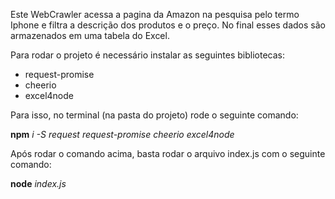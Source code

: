 Este WebCrawler acessa a pagina da Amazon na pesquisa pelo termo Iphone e filtra a descrição dos produtos e o preço. No final esses dados são armazenados em uma tabela do Excel.

Para rodar o projeto é necessário instalar as seguintes bibliotecas:

- request-promise
- cheerio
- excel4node

Para isso, no terminal (na pasta do projeto) rode o seguinte comando:

<b>npm</b> <i>i -S request request-promise cheerio excel4node</i>

Após rodar o comando acima, basta rodar o arquivo index.js com o seguinte comando:

<b>node</b> <i>index.js</i>
